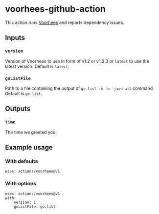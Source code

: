 # voorhees-github-action

This action runs [Voorhees](https://github.com/Nivl/voorhees) and reports dependency issues.

## Inputs

### `version`

Version of Voorhees to use in form of v1.2 or v1.2.3 or `latest` to use the latest version. Default is `latest`.

### `goListFile`

Path to a file containing the output of `go list -m -u -json all` command. Default is `go.list`.

## Outputs

### `time`

The time we greeted you.

## Example usage

### With defaults

```
uses: actions/voorhees@v1
```

### With options

```
uses: actions/voorhees@v1
with:
    version: 1
    goListFile: go.list
```
